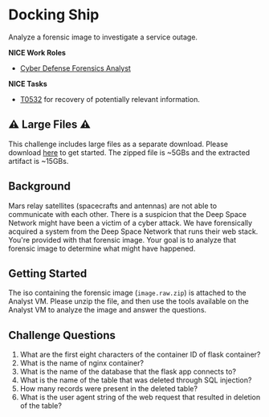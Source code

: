 # Docking Ship

Analyze a forensic image to investigate a service outage. 

**NICE Work Roles** 

- [Cyber Defense Forensics Analyst](https://niccs.cisa.gov/workforce-development/nice-framework)

**NICE Tasks**

- [T0532](https://niccs.cisa.gov/workforce-development/nice-framework) for recovery of potentially relevant information.

## ⚠️ Large Files ⚠️
This challenge includes large files as a separate download. Please download [here](https://presidentscup.cisa.gov/files/pc4/team-round1-docking-ship-largefiles.zip) to get started. The zipped file is ~5GBs and the extracted artifact is ~15GBs.

## Background

Mars relay satellites (spacecrafts and antennas) are not able to communicate with each other. There is a suspicion that the Deep Space Network might have been a victim of a cyber attack. We have forensically acquired a system from the Deep Space Network that runs their web stack. You're provided with that forensic image. Your goal is to analyze that forensic image to determine what might have happened. 

## Getting Started

The iso containing the forensic image (`image.raw.zip`) is attached to the Analyst VM. Please unzip the file, and then use the tools available on the Analyst VM to analyze the image and answer the questions.

## Challenge Questions

1. What are the first eight characters of the container ID of flask container?
2. What is the name of nginx container?
3. What is the name of the database that the flask app connects to?
4. What is the name of the table that was deleted through SQL injection?
5. How many records were present in the deleted table?
6. What is the user agent string of the web request that resulted in deletion of the table?
